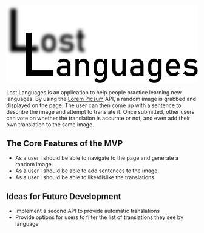 ![Lost Languages](./lost-languages.png "Lost Languages")

Lost Languages is an application to help people practice learning new languages. By using the [Lorem Picsum](https://picsum.photos) API, a random image is grabbed and displayed on the page. The user can then come up with a sentence to describe the image and attempt to translate it. Once submitted, other users can vote on whether the translation is accurate or not, and even add their own translation to the same image.

## The Core Features of the MVP

- As a user I should be able to navigate to the page and generate a random image.   
- As a user I should be able to add sentences to the image.   
- As a user I should be able to like/dislike the translations.

## Ideas for Future Development

- Implement a second API to provide automatic translations
- Provide options for users to filter the list of translations they see by language